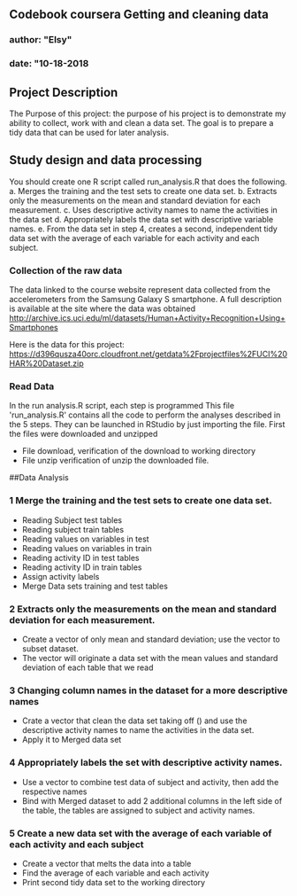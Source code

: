 
## Codebook coursera Getting and cleaning data
### author: "Elsy"
### date: "10-18-2018



## Project Description

The Purpose of this project: the purpose of his project is to demonstrate my ability to collect, work with and clean a data set. The goal is to prepare a tidy data that can be used for later analysis. 

## Study design and data processing

You should create one R script called run_analysis.R that does the following.
a.	Merges the training and the test sets to create one data set.
b.	Extracts only the measurements on the mean and standard deviation for each measurement.
c.	Uses descriptive activity names to name the activities in the data set
d.	Appropriately labels the data set with descriptive variable names.
e.	From the data set in step 4, creates a second, independent tidy data set with the average of each variable for each activity and each subject.

### Collection of the raw data
The data linked to the course website represent data collected from the accelerometers from the Samsung Galaxy S smartphone. A full description is available at the site where the data was obtained
http://archive.ics.uci.edu/ml/datasets/Human+Activity+Recognition+Using+Smartphones

Here is the data for this project: 
https://d396qusza40orc.cloudfront.net/getdata%2Fprojectfiles%2FUCI%20HAR%20Dataset.zip


### Read Data
In the run analysis.R script, each step is programmed 
This file 'run_analysis.R' contains all the code to perform the analyses described in the 5 steps. They can be launched in RStudio by just importing the file.
First the files were downloaded and unzipped
*	File download, verification of the download to working directory
*	File unzip verification of unzip the downloaded file.

##Data Analysis

### 1 Merge the training and the test sets to create one data set.

*	Reading Subject test tables
*	Reading subject train tables
*	Reading values on variables in test
*	Reading values on variables in train
*	Reading activity ID in test tables
*	Reading activity ID in train tables
*	Assign activity labels
*	Merge Data sets training and test tables

### 2 Extracts only the measurements on the mean and standard deviation for each measurement.

*	Create a vector of only mean and standard deviation; use the vector to subset dataset.
*	The vector will originate a data set with the mean values and standard deviation of each table that we read

### 3 Changing column names in the dataset for a more descriptive names
*	Crate a vector that clean the data set taking off () and use the descriptive activity names to name the activities in the data set. 
*	Apply it to Merged data set 

### 4 Appropriately labels the set with descriptive activity names.
*	Use a vector to combine test data of subject and activity, then add the respective names
*	Bind with Merged dataset to add 2 additional columns in the left side of the table, the tables are assigned to subject and activity names.

### 5 Create a new data set with the average of each variable of each activity and each subject
*	Create a vector that melts the data into a table 
*	Find the average of each variable and each activity
*	Print second tidy data set to the working directory
